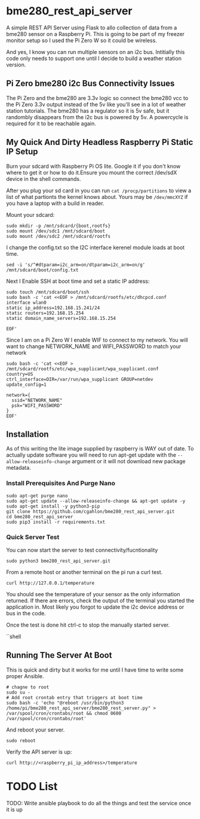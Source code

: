 # bme280_rest_api_server

A simple REST API Server using Flask to allo collection of data from a
bme280 sensor on a Raspberry Pi. This is going to be part of my freezer
monitor setup so I used the Pi Zero W so it could be wireless.

And yes, I know you can run multiple sensors on an i2c bus. Intitially
this code only needs to support one until I decide to build a weather
station version.

## Pi Zero bme280 i2c Bus Connectivity Issues
The Pi Zero and the bme280 are 3.3v logic so connect the bme280 vcc
to the Pi Zero 3.3v output instead of the 5v like you'll see in a lot
of weather station tutorials.  The bme280 has a regulator so it is 5v
safe, but it randombly disappears from the i2c bus is powered by 5v.
A powercycle is required for it to be reachable again.

## My Quick And Dirty Headless Raspberry Pi Static IP Setup

Burn your sdcard with Raspberry Pi OS lite.  Google it if you don't
know where to get it or how to do it.Ensure you mount the correct 
/dev/sdX device in the shell commands.

After you plug your sd card in you can run `cat /procp/partitions`
to view a list of what partionts the kernel knows about. Yours may
be `/dev/mmcXYZ` if you have a laptop with a build in reader.

Mount your sdcard:

```shell
sudo mkdir -p /mnt/sdcard/{boot,rootfs}
sudo mount /dev/sdc1 /mnt/sdcard/boot
sudo mount /dev/sdc2 /mnt/sdcard/rootfs
```

I change the config.txt so the I2C interface kerenel module loads
at boot time.

```shell
sed -i 's/^#dtparam=i2c_arm=on/dtparam=i2c_arm=on/g' /mnt/sdcard/boot/config.txt
```

Next I Enable SSH at boot time and set a static IP address:
```shell
sudo touch /mnt/sdcard/boot/ssh
sudo bash -c 'cat <<EOF > /mnt/sdcard/rootfs/etc/dhcpcd.conf
interface wlan0
static ip_address=192.168.15.241/24
static routers=192.168.15.254
static domain_name_servers=192.168.15.254

EOF'
```

Since I am on a Pi Zero W I enable WIF to connect to my network.
You will want to change NETWORK_NAME and WIFI_PASSWORD to match
your network

```shell
sudo bash -c 'cat <<EOF > /mnt/sdcard/rootfs/etc/wpa_supplicant/wpa_supplicant.conf
country=US
ctrl_interface=DIR=/var/run/wpa_supplicant GROUP=netdev
update_config=1

network={
  ssid="NETWORK_NAME"
  psk="WIFI_PASSWORD"
}
EOF'
```
## Installation

As of this writing the lite image supplied by raspberry is WAY out of
date. To actually update software you will need to run apt-get update
with the `--allow-releaseinfo-change` argument or it will not download
new package metadata.

### Install Prerequisites And Purge Nano

```shell
sudo apt-get purge nano
sudo apt-get update --allow-releaseinfo-change && apt-get update -y
sudo apt-get install -y python3-pip
git clone https://github.com/cgahlon/bme280_rest_api_server.git
cd bme280_rest_api_server
sudo pip3 install -r requirements.txt
```

### Quick Server Test
You can now start the server to test connectivity/fucntionality
```shell
sudo python3 bme280_rest_api_server.git
```

From a remote host or another terminal on the pi run a curl test.
```shell
curl http://127.0.0.1/temperature
```
You should see the temperature of your sensor as the only information
returned.  If there are errors, check the output of the terminal you
started the application in.  Most likely you forgot to update the i2c
device address or bus in the code.

Once the test is done hit ctrl-c to stop the manually started server.

``shell
## Running The Server At Boot

This is quick and dirty but it works for me until I have time to write
some proper Ansible.
```shell
# chagne to root
sudo su -
# Add root crontab entry that triggers at boot time
sudo bash -c 'echo "@reboot /usr/bin/python3 /home/pi/bme280_rest_api_server/bme280_rest_server.py" > /var/spool/cron/crontabs/root && chmod 0600 /var/spool/cron/crontabs/root'
```

And reboot your server.
```shell
sudo reboot
```

Verify the API server is up:
```shell
curl http://<raspberry_pi_ip_address>/temperature
```

# TODO List
TODO: Write ansible playbook to do all the things and test the service
      once it is up
